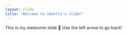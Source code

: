 ```yaml
---
layout: slide
title: "Welcome to nkettle's slide!"
---
```

This is my awesome slide :tada:
Use the left arrow to go back!
